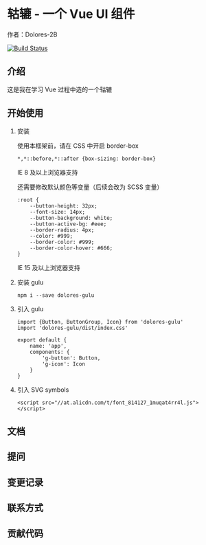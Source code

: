 # 轱辘 - 一个 Vue UI 组件
作者：Dolores-2B

[![Build Status](https://travis-ci.org/AlyciaHathaway/Dolores-gulu.svg?branch=master)](https://travis-ci.org/AlyciaHathaway/Dolores-gulu)

## 介绍
这是我在学习 Vue 过程中造的一个轱辘

## 开始使用
1. 安装

    使用本框架前，请在 CSS 中开启 border-box
    ```
    *,*::before,*::after {box-sizing: border-box}
    ```
    IE 8 及以上浏览器支持
    
    还需要修改默认颜色等变量（后续会改为 SCSS 变量）
    ```
    :root {
        --button-height: 32px;
        --font-size: 14px;
        --button-background: white;
        --button-active-bg: #eee;
        --border-radius: 4px;
        --color: #999;
        --border-color: #999;
        --border-color-hover: #666;
    }
    ```
    IE 15 及以上浏览器支持

2. 安装 gulu
    ```
    npm i --save dolores-gulu
    ```
3. 引入 gulu
    ```
    import {Button, ButtonGroup, Icon} from 'dolores-gulu'
    import 'dolores-gulu/dist/index.css'
    
    export default {
        name: 'app',
        components: {
            'g-button': Button,
            'g-icon': Icon
        }
    }
    ```
4. 引入 SVG symbols

    ```
    <script src="//at.alicdn.com/t/font_814127_1muqat4rr4l.js"></script>
    ```

## 文档

## 提问

## 变更记录

## 联系方式

## 贡献代码

